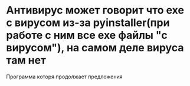 # Антивирус может говорит что exe с вирусом из-за pyinstaller(при работе с ним все exe файлы "с вирусом"), на самом деле вируса там нет 
Программа которя продолжает предложения
